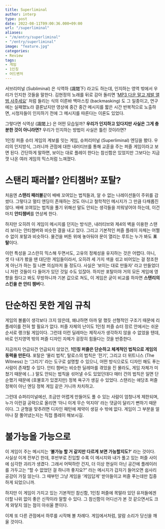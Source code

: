 ```yaml
---
title: Superliminal
author: interp
type: post
date: 2022-08-11T09:00:36.000+09:00
url: "/superliminal"
aliases: 
- "/m/entry/superliminal"
- "/entry/superliminal"
image: "feature.jpg"
categories:
- Review
tags:
- 게임
- 1인칭
- 어드벤처
---
```


서브리미널 (Subliminal) 은 식역하 (識閾下) 라고도 하는데, 인지하는 영역 밖에서 우리가 인지한 것들을 말한다. 김현정의 노래를 뒤로 감아 돌리면 ‘[MP3 다운 말고 제발 앨범 사주세요](https://www.youtube.com/watch?v=fLKsI1gI2E8&ab_channel=%EA%B9%80%ED%98%84%EC%A0%95%28KimHyunJung%29)’ 처럼 들리는 식의 이른바 백마스킹 (backmasking) 도 그 일종이고, 연구에는 실패했노라 결론났지만 영상에 중간 중간 메시지를 짧은 시간 반복적으로 노출하면, 시청자들이 인지하기 전에 그 메시지를 따른다는 이론도 있었다.

그렇다면 식역상 (識閾上) 은 어떤 모습일까? **우리가 인지하고 있다지만 사실은 그게 충분한 것이 아니라면?** 우리가 인지하는 방법이 사실은 틀린 것이라면?

1인칭 퍼즐 슈터 게임의 계보를 잇는 게임, 슈퍼리미널 (Superliminal) 엔딩을 봤다. 우리의 인지방식, 그러니까 관점에 대한 내러티브를 통해 교훈을 주는 퍼즐 게임이라고 보면 된다. 간단하게 말하면, 보이는 대로 플레이 한다는 참신함은 있었지만 그보다는 지금껏 나온 여러 게임의 믹스처럼 느껴졌다.

# 스탠리 패러블? 안티챔버? 포탈?

처음엔 **스탠리 패러블**같이 배배 꼬여있는 법칙들과, 알 수 없는 나레이션들이 주위를 감쌌다. 그렇다고 멀티 엔딩이 존재하는 것도 아니고 철학적인 메시지가 그 만큼 다채롭진 않다. 배배 꼬여있는 법칙을 풀기 위해선 말도 안되는 생각들을 끼워넣어야 하는데, 이건 마치 **안티챔버**를 연상케 한다. 

하지만 오히려 이 게임이 메시지를 던지는 방식은, 내러티브와 제4의 벽을 이용한 스탠리 보다는 안티챔버와 비슷한 결을 내고 있다. 그리고 기본적인 퍼즐 플레이 자체는 어쩔 수 없이 포탈과 비슷하다. 물건을 버튼 위에 놓아둬야 문이 열리는 루트는 누가 봐도 **포탈**이다.


이런 특성을 고스란히 믹스해 두면서도, 고유의 정체성을 유지하는 것은 어렵다. 아니, 셋 다 내가 봤을 땐 대단한 게임들이라서, 오히려 세 가지 색을 섞고 비어있는 걸 창조한게 아닌가 하는 질 나쁜 의심마저 들 정도다. 사실은 ‘보이는 대로 만들자’ 라고 만들었더니 저런 것들이 다 들어가 있던 것일 수도 있잖아. 하지만 포탈이야 거의 모든 게임에 영향을 줬다고 봐도 무방하니까 기본 값으로 쳐도, 이 게임은 굳이 비교를 하자면 **스탠리의 스킨을 쓴 안티 챔버**다.

# 단순하진 못한 게임 규칙

게임의 볼륨이 생각보다 크지 않은데, 왜냐하면 아까 말 했듯 선형적인 구조기 때문에 리플레이를 전혀 할 필요가 없다. 퍼즐 자체의 난이도 1인칭 퍼즐 슈터 장르 안에서는 쉬운 순서로 랭크될 게임이다. 그런데 이런 딜레마는 제작사가 생각하지 않을 수 없었을 텐데, 바로 인지영역 밖의 퍼즐 디자인 자체가 굉장히 힘들다는 것을 반증한다.

지금까지 언급되건 언급되지 않았건, **1인칭 퍼즐은 단순하고 체계적인 법칙으로 게임의 동력을 만든다.** 포탈은 ‘물리 법칙’, 탈로스의 법칙은 ‘전기’, 그리고 더 위트니스 (The Witness) 는 ‘그리기’ 라는 도구로 설명할 수 있으니, 어떤 방식으로도 디자인 해도 푸는 사람이 존재할 수 있다. 안티 챔버는 비슷한 딜레마를 겪었을 진 몰라도, 게임 자체가 미쳤기 때문에 (…) 말도 안되는 법칙을 섞어낼 수도 있었던데다 매터 건의 법칙은 일면 단순했기 때문에 (호불호가 있겠지만) 정복 욕구가 생길 수 있었다. 스탠리는 애당초 퍼즐 정복이 아닌 엔딩 정복 게임 같은 거니까 차치하고.

그런데 슈퍼리미널에선, 조금만 어렵게 만들어도 풀 수 있는 사람이 엄청나게 제한되며, 누가 이런걸 공략으로 올리면 ‘아니 이게 무슨 억지야’ 라는 댓글이 달리기 뻔하기 때문이다. 그 균형을 맞추려면 디자인 패턴에 제약이 생길 수 밖에 없다. 게임이 그 부분을 얼마나 잘 풀어냈는지는 직접 플레이 해보시길.

# 불가능을 가능으로

이 게임이 주는 메시지는 ‘**불가능 할 거 같지만 다르게 보면 가능할지도?**‘ 라는 것이다. 사실상 이게 전부긴 한데, 후반부로 진입할 수록 이 메시지와 내가 풀고 있는 퍼즐 사이에 심각한 괴리가 생겼다. 그래서 어떡하란 건지, 더 이상 현실이 아닌 공간에 플레이러를 가두고는 “할 수 없었던 걸 하니까 좋지요?” 라는 메시지가 갑자기 들어오면 쉽사리 공감이 가질 않는다. 그 때부턴 그냥 게임을 ‘게임답게’ 받아들이고 퍼즐 푸는데만 집중하게 되었으니까.

하지만 이 게임이 가지고 있는 기본적인 참신함, 1인칭 퍼즐에 목말라 있던 유저들에겐 더할 나위 없이 좋은 신작이라 말할 수 있다. 그 참신함이 어디선가 본 것 같으면서도 크게 와닿지 않는 점이 아쉬울 뿐이다.

이제 또 다른 관점에서 하루를 시작해 볼 차례다. 게임에서처럼, 알람 소리가 당신을 깨울 것이다.